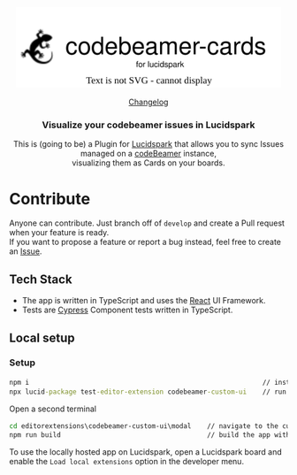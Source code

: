 <p align="center">
   <img src="/readmeImg/logo.svg" alt="codebeamer cards" width="480px"/>
</p>

<p align="center">
  <a href="https://github.com/codeBeamer-Extensions-and-Addons/codebeamer-miro/blob/refactor/react/CHANGELOG.md">Changelog</a>
</p>

<h3 align="center">Visualize your codebeamer issues in Lucidspark</h3>

<p align="center">
    This is (going to be) a Plugin for <a href="https://lucidspark.com">Lucidspark</a> that allows you to sync Issues managed on a <a href="https://codebeamer.com">codeBeamer</a> instance, <br/> visualizing them as Cards on your boards.
</p>

# Contribute

Anyone can contribute. Just branch off of `develop` and create a Pull request when your feature is ready.  
If you want to propose a feature or report a bug instead, feel free to create an [Issue](https://github.com/codeBeamer-Extensions-and-Addons/codebeamer-lucidspark/issues).

## Tech Stack

-   The app is written in TypeScript and uses the [React](https://reactjs.org/) UI Framework.
-   Tests are [Cypress](https://cypress.io) Component tests written in TypeScript.

## Local setup

### Setup

```bat
npm i                                                           // install dependencies
npx lucid-package test-editor-extension codebeamer-custom-ui    // run the integration
```

Open a second terminal

```bat
cd editorextensions\codebeamer-custom-ui\modal    // navigate to the custom React code directory.
npm run build                                     // build the app with vite
```

To use the locally hosted app on Lucidspark, open a Lucidspark board and enable the `Load local extensions` option in the developer menu.

